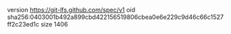 version https://git-lfs.github.com/spec/v1
oid sha256:0403001b492a899cbd422156519806cbea0e6e229c9d46c66c1527ff2c23ed1c
size 1406
